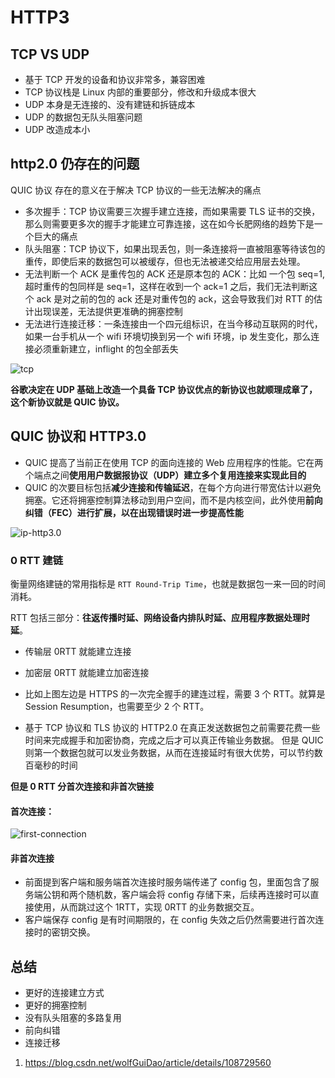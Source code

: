 # HTTP3

## TCP VS UDP

- 基于 TCP 开发的设备和协议非常多，兼容困难
- TCP 协议栈是 Linux 内部的重要部分，修改和升级成本很大
- UDP 本身是无连接的、没有建链和拆链成本
- UDP 的数据包无队头阻塞问题
- UDP 改造成本小

## http2.0 仍存在的问题

QUIC 协议 存在的意义在于解决 TCP 协议的一些无法解决的痛点

- 多次握手：TCP 协议需要三次握手建立连接，而如果需要 TLS 证书的交换，那么则需要更多次的握手才能建立可靠连接，这在如今长肥网络的趋势下是一个巨大的痛点
- 队头阻塞：TCP 协议下，如果出现丢包，则一条连接将一直被阻塞等待该包的重传，即使后来的数据包可以被缓存，但也无法被递交给应用层去处理。
- 无法判断一个 ACK 是重传包的 ACK 还是原本包的 ACK：比如 一个包 seq=1, 超时重传的包同样是 seq=1，这样在收到一个 ack=1 之后，我们无法判断这个 ack 是对之前的包的 ack 还是对重传包的 ack，这会导致我们对 RTT 的估计出现误差，无法提供更准确的拥塞控制
- 无法进行连接迁移：一条连接由一个四元组标识，在当今移动互联网的时代，如果一台手机从一个 wifi 环境切换到另一个 wifi 环境，ip 发生变化，那么连接必须重新建立，inflight 的包全部丢失

![tcp](https://img-blog.csdnimg.cn/20200922123855517.png?x-oss-process=image/watermark,type_ZmFuZ3poZW5naGVpdGk,shadow_10,text_aHR0cHM6Ly9ibG9nLmNzZG4ubmV0L3dvbGZHdWlEYW8=,size_16,color_FFFFFF,t_70#pic_center)

**谷歌决定在 UDP 基础上改造一个具备 TCP 协议优点的新协议也就顺理成章了，这个新协议就是 QUIC 协议。**

## QUIC 协议和 HTTP3.0

- QUIC 提高了当前正在使用 TCP 的面向连接的 Web 应用程序的性能。它在两个端点之间**使用用户数据报协议（UDP）建立多个复用连接来实现此目的**
- QUIC 的次要目标包括**减少连接和传输延迟**，在每个方向进行带宽估计以避免拥塞。它还将拥塞控制算法移动到用户空间，而不是内核空间，此外使用**前向纠错（FEC）进行扩展，以在出现错误时进一步提高性能**

![ip-http3.0](https://img-blog.csdnimg.cn/20200922124129106.png?x-oss-process=image/watermark,type_ZmFuZ3poZW5naGVpdGk,shadow_10,text_aHR0cHM6Ly9ibG9nLmNzZG4ubmV0L3dvbGZHdWlEYW8=,size_16,color_FFFFFF,t_70#pic_center)

### 0 RTT 建链

衡量网络建链的常用指标是 `RTT Round-Trip Time`，也就是数据包一来一回的时间消耗。

RTT 包括三部分：**往返传播时延、网络设备内排队时延、应用程序数据处理时延**。

- 传输层 0RTT 就能建立连接

- 加密层 0RTT 就能建立加密连接

- 比如上图左边是 HTTPS 的一次完全握手的建连过程，需要 3 个 RTT。就算是 Session Resumption，也需要至少 2 个 RTT。
- 基于 TCP 协议和 TLS 协议的 HTTP2.0 在真正发送数据包之前需要花费一些时间来完成握手和加密协商，完成之后才可以真正传输业务数据。
  但是 QUIC 则第一个数据包就可以发业务数据，从而在连接延时有很大优势，可以节约数百毫秒的时间

**但是 0 RTT 分首次连接和非首次链接**

#### 首次连接：

![first-connection](https://img-blog.csdnimg.cn/20200922125320566.png?x-oss-process=image/watermark,type_ZmFuZ3poZW5naGVpdGk,shadow_10,text_aHR0cHM6Ly9ibG9nLmNzZG4ubmV0L3dvbGZHdWlEYW8=,size_16,color_FFFFFF,t_70#pic_center)

#### 非首次连接

- 前面提到客户端和服务端首次连接时服务端传递了 config 包，里面包含了服务端公钥和两个随机数，客户端会将 config 存储下来，后续再连接时可以直接使用，从而跳过这个 1RTT，实现 0RTT 的业务数据交互。
- 客户端保存 config 是有时间期限的，在 config 失效之后仍然需要进行首次连接时的密钥交换。

## 总结

- 更好的连接建立方式
- 更好的拥塞控制
- 没有队头阻塞的多路复用
- 前向纠错
- 连接迁移

1. https://blog.csdn.net/wolfGuiDao/article/details/108729560
